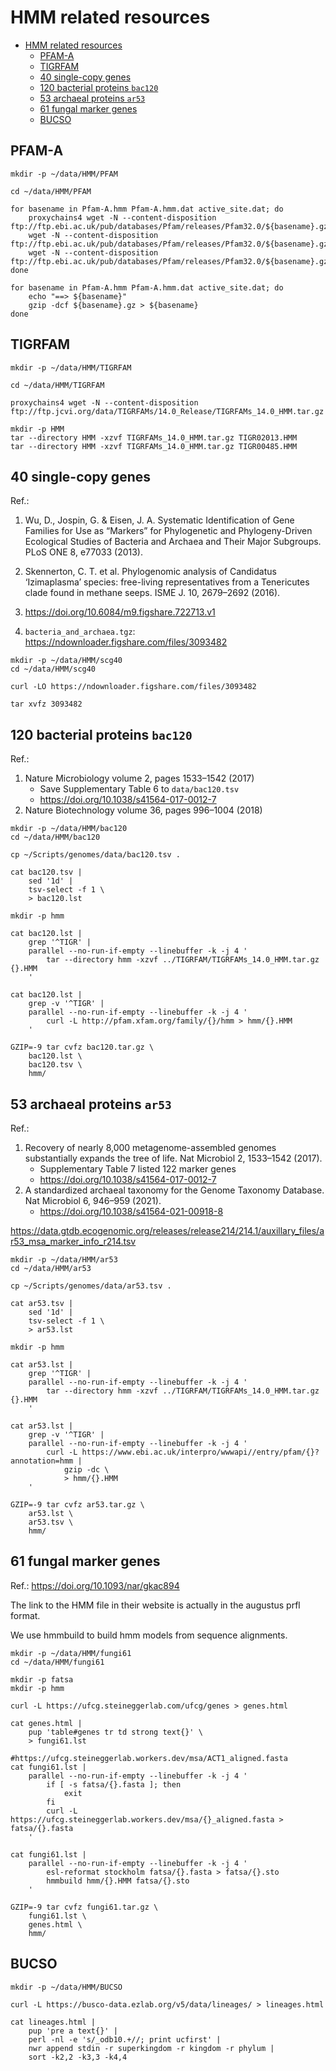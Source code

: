# HMM related resources

<!-- TOC -->
* [HMM related resources](#hmm-related-resources)
  * [PFAM-A](#pfam-a)
  * [TIGRFAM](#tigrfam)
  * [40 single-copy genes](#40-single-copy-genes)
  * [120 bacterial proteins `bac120`](#120-bacterial-proteins-bac120)
  * [53 archaeal proteins `ar53`](#53-archaeal-proteins-ar53)
  * [61 fungal marker genes](#61-fungal-marker-genes)
  * [BUCSO](#bucso)
<!-- TOC -->

## PFAM-A

```shell
mkdir -p ~/data/HMM/PFAM

cd ~/data/HMM/PFAM

for basename in Pfam-A.hmm Pfam-A.hmm.dat active_site.dat; do
    proxychains4 wget -N --content-disposition ftp://ftp.ebi.ac.uk/pub/databases/Pfam/releases/Pfam32.0/${basename}.gz
    wget -N --content-disposition ftp://ftp.ebi.ac.uk/pub/databases/Pfam/releases/Pfam32.0/${basename}.gz
    wget -N --content-disposition ftp://ftp.ebi.ac.uk/pub/databases/Pfam/releases/Pfam32.0/${basename}.gz
done

for basename in Pfam-A.hmm Pfam-A.hmm.dat active_site.dat; do
    echo "==> ${basename}"
    gzip -dcf ${basename}.gz > ${basename}
done

```

## TIGRFAM

```shell
mkdir -p ~/data/HMM/TIGRFAM

cd ~/data/HMM/TIGRFAM

proxychains4 wget -N --content-disposition ftp://ftp.jcvi.org/data/TIGRFAMs/14.0_Release/TIGRFAMs_14.0_HMM.tar.gz

mkdir -p HMM
tar --directory HMM -xzvf TIGRFAMs_14.0_HMM.tar.gz TIGR02013.HMM
tar --directory HMM -xzvf TIGRFAMs_14.0_HMM.tar.gz TIGR00485.HMM

```

## 40 single-copy genes

Ref.:

1. Wu, D., Jospin, G. & Eisen, J. A. Systematic Identification of Gene Families for Use as “Markers”
   for Phylogenetic and Phylogeny-Driven Ecological Studies of Bacteria and Archaea and Their Major
   Subgroups. PLoS ONE 8, e77033 (2013).

2. Skennerton, C. T. et al. Phylogenomic analysis of Candidatus ‘Izimaplasma’ species: free-living
   representatives from a Tenericutes clade found in methane seeps. ISME J. 10, 2679–2692 (2016).

3. https://doi.org/10.6084/m9.figshare.722713.v1

4. `bacteria_and_archaea.tgz`: https://ndownloader.figshare.com/files/3093482

```shell
mkdir -p ~/data/HMM/scg40
cd ~/data/HMM/scg40

curl -LO https://ndownloader.figshare.com/files/3093482

tar xvfz 3093482

```

## 120 bacterial proteins `bac120`

Ref.:

1. Nature Microbiology volume 2, pages 1533–1542 (2017)
    * Save Supplementary Table 6 to `data/bac120.tsv`
    * https://doi.org/10.1038/s41564-017-0012-7
2. Nature Biotechnology volume 36, pages 996–1004 (2018)

```shell
mkdir -p ~/data/HMM/bac120
cd ~/data/HMM/bac120

cp ~/Scripts/genomes/data/bac120.tsv .

cat bac120.tsv |
    sed '1d' |
    tsv-select -f 1 \
    > bac120.lst

mkdir -p hmm

cat bac120.lst |
    grep '^TIGR' |
    parallel --no-run-if-empty --linebuffer -k -j 4 '
        tar --directory hmm -xzvf ../TIGRFAM/TIGRFAMs_14.0_HMM.tar.gz {}.HMM
    '

cat bac120.lst |
    grep -v '^TIGR' |
    parallel --no-run-if-empty --linebuffer -k -j 4 '
        curl -L http://pfam.xfam.org/family/{}/hmm > hmm/{}.HMM
    '

GZIP=-9 tar cvfz bac120.tar.gz \
    bac120.lst \
    bac120.tsv \
    hmm/

```

## 53 archaeal proteins `ar53`

Ref.:

1. Recovery of nearly 8,000 metagenome-assembled genomes substantially expands the tree of life.
   Nat Microbiol 2, 1533–1542 (2017).
    * Supplementary Table 7 listed 122 marker genes
    * https://doi.org/10.1038/s41564-017-0012-7
2. A standardized archaeal taxonomy for the Genome Taxonomy Database.
   Nat Microbiol 6, 946–959 (2021).
    * https://doi.org/10.1038/s41564-021-00918-8

https://data.gtdb.ecogenomic.org/releases/release214/214.1/auxillary_files/ar53_msa_marker_info_r214.tsv

```shell
mkdir -p ~/data/HMM/ar53
cd ~/data/HMM/ar53

cp ~/Scripts/genomes/data/ar53.tsv .

cat ar53.tsv |
    sed '1d' |
    tsv-select -f 1 \
    > ar53.lst

mkdir -p hmm

cat ar53.lst |
    grep '^TIGR' |
    parallel --no-run-if-empty --linebuffer -k -j 4 '
        tar --directory hmm -xzvf ../TIGRFAM/TIGRFAMs_14.0_HMM.tar.gz {}.HMM
    '

cat ar53.lst |
    grep -v '^TIGR' |
    parallel --no-run-if-empty --linebuffer -k -j 4 '
        curl -L https://www.ebi.ac.uk/interpro/wwwapi//entry/pfam/{}?annotation=hmm |
            gzip -dc \
            > hmm/{}.HMM
    '

GZIP=-9 tar cvfz ar53.tar.gz \
    ar53.lst \
    ar53.tsv \
    hmm/

```

## 61 fungal marker genes

Ref.: https://doi.org/10.1093/nar/gkac894

The link to the HMM file in their website is actually in the augustus prfl format.

We use hmmbuild to build hmm models from sequence alignments.

```shell
mkdir -p ~/data/HMM/fungi61
cd ~/data/HMM/fungi61

mkdir -p fatsa
mkdir -p hmm

curl -L https://ufcg.steineggerlab.com/ufcg/genes > genes.html

cat genes.html |
    pup 'table#genes tr td strong text{}' \
    > fungi61.lst

#https://ufcg.steineggerlab.workers.dev/msa/ACT1_aligned.fasta
cat fungi61.lst |
    parallel --no-run-if-empty --linebuffer -k -j 4 '
        if [ -s fatsa/{}.fasta ]; then
            exit
        fi
        curl -L https://ufcg.steineggerlab.workers.dev/msa/{}_aligned.fasta > fatsa/{}.fasta
    '

cat fungi61.lst |
    parallel --no-run-if-empty --linebuffer -k -j 4 '
        esl-reformat stockholm fatsa/{}.fasta > fatsa/{}.sto
        hmmbuild hmm/{}.HMM fatsa/{}.sto
    '

GZIP=-9 tar cvfz fungi61.tar.gz \
    fungi61.lst \
    genes.html \
    hmm/

```

## BUCSO

```shell
mkdir -p ~/data/HMM/BUCSO

curl -L https://busco-data.ezlab.org/v5/data/lineages/ > lineages.html

cat lineages.html |
    pup 'pre a text{}' |
    perl -nl -e 's/_odb10.+//; print ucfirst' |
    nwr append stdin -r superkingdom -r kingdom -r phylum |
    sort -k2,2 -k3,3 -k4,4

```
